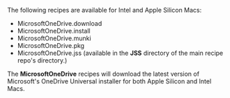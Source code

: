 The following recipes are available for Intel and Apple Silicon Macs:

* MicrosoftOneDrive.download
* MicrosoftOneDrive.install
* MicrosoftOneDrive.munki
* MicrosoftOneDrive.pkg
* MicrosoftOneDrive.jss (available in the **JSS** directory of the main recipe repo's directory.)

The **MicrosoftOneDrive** recipes will download the latest version of Microsoft's OneDrive Universal installer for both Apple Silicon and Intel Macs.